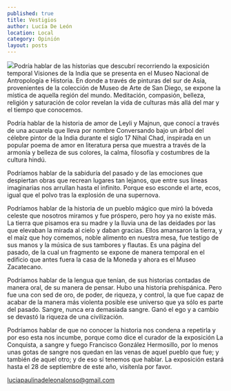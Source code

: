 ```yaml
---
published: true
title: Vestigios
author: Lucía De León
location: Local
category: Opinión
layout: posts
---
```


![](http://i.imgur.com/StUewysm.jpg)Podría hablar de las historias que descubrí recorriendo la exposición temporal Visiones de la India que se presenta en el Museo Nacional de Antropología e Historia.  En donde a través de pinturas del sur de Asia, provenientes de la colección de Museo de Arte de San Diego, se expone la mística de aquella región del mundo. Meditación,  compasión, belleza, religión y saturación de color revelan la vida de culturas más allá del mar y el tiempo que conocemos.

Podría hablar de la historia de amor de Leyli y Majnun, que conocí a través de una acuarela que lleva por nombre Conversando bajo un árbol del célebre pintor de la India durante el siglo 17 Nihal Chad, inspirada en un popular poema de amor en literatura persa que muestra a través de la armonía y belleza de sus colores, la calma, filosofía y costumbres de la cultura hindú. 

Podríamos hablar de la sabiduría del pasado y de las  emociones que despiertan obras que recrean lugares tan lejanos, que entre sus líneas imaginarias nos arrullan hasta el infinito. Porque eso esconde el arte, ecos,  igual que el polvo tras la explosión de una supernova.

 Podríamos hablar de la historia de un pueblo mágico que miró la bóveda celeste que nosotros miramos  y fue próspero, pero hoy ya no existe  más. La tierra que pisamos era su madre y la lluvia una de las deidades por las que elevaban la mirada al cielo y daban gracias. Ellos amansaron la tierra, y el maíz que hoy comemos, noble alimento en nuestra mesa, fue testigo de sus manos y la música de sus tambores y flautas. Es una página del pasado, de la cual un fragmento se expone de manera temporal en el edificio que antes fuera la casa de la Moneda y ahora es el Museo Zacatecano. 
 
Podríamos hablar de la lengua que tenían, de sus  historias contadas de manera oral, de su manera de pensar. Hubo una historia prehispánica. Pero fue una con sed de oro, de poder, de riqueza, y control, la que fue capaz de acabar de la manera más violenta posible ese universo que ya sólo es parte del pasado. Sangre, nunca era demasiada sangre. Ganó el ego y a cambio se devastó la riqueza de una civilización.

Podríamos hablar de que no conocer la historia nos condena a repetirla y por eso esta nos incumbe,  porque como dice el curador de la exposición La Conquista, a sangre y fuego Francisco González Hermosillo,  por lo menos unas gotas de sangre nos quedan en las venas de aquel pueblo que fue; y también de aquel otro; y de eso sí tenemos que hablar. La exposición estará hasta el 28 de septiembre de este año, visítenla por favor. 

luciapaulinadeleonalonso@gmail.com
